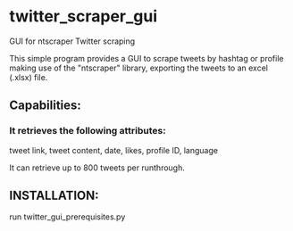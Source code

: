 # twitter_scraper_gui
GUI for ntscraper Twitter scraping

This simple program provides a GUI to scrape tweets by hashtag or profile making use of the "ntscraper" library, exporting the tweets to an excel (.xlsx) file.

## Capabilities:
### It retrieves the following attributes: 
tweet link, tweet content, date, likes, profile ID, language

It can retrieve up to 800 tweets per runthrough.

## INSTALLATION:
run twitter_gui_prerequisites.py
